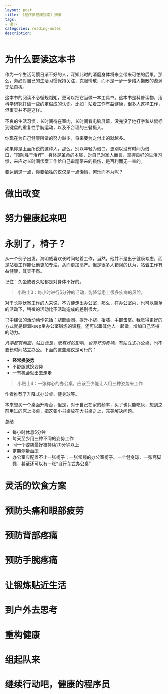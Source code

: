 ```yaml
---
layout: post
title: 《程序员健康指南》摘录
tags:
- 读书
categories: reading-notes
description:
---
```

# 为什么要读这本书

作为一个生活习惯日渐不好的人，深知此时的消磨身体将来会带来可怕的后果，那么，务必对自己的生活习惯保持关注，克服懒散，而不是一步一步陷入懒散的漩涡无法自拔。

这本书的阅读不必循规蹈矩，更可以把它当做一本工具书。这本书是科普读物，用科学研究打破一些约定俗成的认识。比如：站着工作有益健康，很多人这样工作，但事实并不是这样。

不良的生活习惯：长时间待在室内，长时间看电脑屏幕，没完没了地打字和从鼠标到键盘的重复性手腕运动，以及不合理的三餐摄入。

你现在为自己健康所做的努力越少，将来要为之付出的就越多。

如果你是上面所说的这种人，那么，别以年轻为借口，更别以没有时间为借口，“预防胜于治疗”，身体是革命的本钱，对自己对家人而言，掌握良好的生活习惯，来应对长时间伏案工作给自己审题带来的损伤，是百利而无一害的。

要达到这一点，你要牺牲的仅仅是一点懒惰，何乐而不为呢？


# 做出改变
# 努力健康起来吧
# 永别了，椅子？
从一个例子出发，海明威喜欢长时间站着工作，当然，他并不是出于健康考虑，而是站着工作能让他更加专注，从而更加高产。但是很多人错误的认为，站着工作有益健康，其实不然。

记住：久坐或者久站都是对身体不好的。

> 小贴士3：每小时进行5分钟的活动，能降低患上很多疾病的风险。

对于长期伏案工作的人来说，不方便走出办公室，那么，在办公室内，也可以简单的活动下，稍微的活动比不活动造成的差别很大。

书中建议的活动动作包括：腿部画圈、提升小腿、抬膝、手部击掌。我觉得更好的方式就是跟着keep坐办公室锻炼的课程，还可以跟其他人一起做，增加自己坚持的动力。

*凡事都有两面，站立也是，既有好的影响，也有坏的影响*。有站立式办公桌，也不要长时间站立办公。下面的这些建议是可行的：
* **经常换姿势**
* 不舒服就换姿势
* 一有机会就出去走走

> 小贴士4：一张称心的办公桌，应该至少能让人用三种姿势来工作

作者推荐了升降式办公桌、健身球等。

本来想买一个桌面升降台，但是，对于自己在家的频率，买了也只能吃灰，想到之前用过的床上书桌，把这张小书桌放在大书桌之上，完美解决问题。

总结
* 每小时休息5分钟
* 每天至少用三种不同的姿势工作
* 同一个姿势最好被持续20分钟以上
* 定期测量血压
* 办公室应配置不止一张椅子：一张常规的办公室椅子、一个健身球、一张高脚凳，甚至还可以有一张“自行车式办公桌”


# 灵活的饮食方案
# 预防头痛和眼部疲劳
# 预防背部疼痛
# 预防手腕疼痛
# 让锻炼贴近生活
# 到户外去思考
# 重构健康
# 组起队来
# 继续行动吧，健康的程序员
